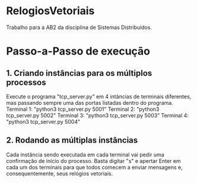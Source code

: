 # RelogiosVetoriais
Trabalho para a AB2 da disciplina de Sistemas Distribuídos.

# Passo-a-Passo de execução

## 1. Criando instâncias para os múltiplos processos
Execute o programa "tcp_server.py" em 4 intâncias de terminais diferentes, mas passando sempre uma das portas listadas dentro do programa.
Terminal 1: "python3 tcp_server.py 5001"
Terminal 2: "python3 tcp_server.py 5002"
Terminal 3: "python3 tcp_server.py 5003"
Terminal 4: "python3 tcp_server.py 5004"

## 2. Rodando as múltiplas instâncias
Cada instância sendo executada em cada terminal vai pedir uma confirmação de início do processo.
Basta digitar "s" e apertar Enter em cada um dos terminais para que todos comecem a enviar mensagens e, consequentemente, seus relógios vetoriais.
